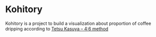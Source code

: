 # Kohitory

Kohitory is a project to build a visualization about proportion of coffee
dripping according to
[Tetsu Kasuya – 4:6 method](https://www.youtube.com/watch?v=wmCW8xSWGZY)
